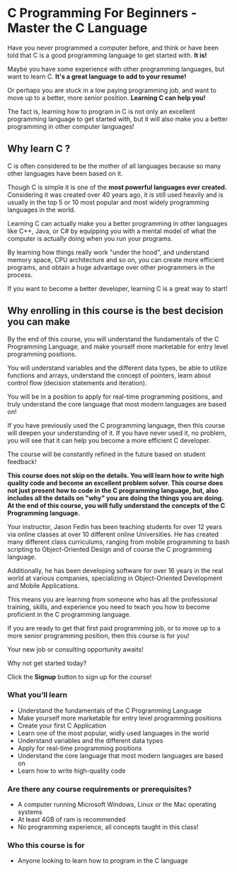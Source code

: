 # C Programming For Beginners - Master the C Language

Have you never programmed a computer before, and think or have been told that C is a good programming language to get started with. **It is!**

Maybe you have some experience with other programming languages, but want to learn C. **It's a great language to add to your resume!**

Or perhaps you are stuck in a low paying programming job, and want to move up to a better, more senior position. **Learning C can help you!**

The fact is, learning how to program in C is not only an excellent programming language to get started with, but it will also make you a better programming in other computer languages!

## Why learn C ?

C is often considered to be the mother of all languages because so many other languages have been based on it.

Though C is simple it is one of the **most powerful languages ever created.** Considering it was created over 40 years ago, it is still used heavily and is usually in the top 5 or 10 most popular and most widely programming languages in the world.

Learning C can actually make you a better programming in other languages like C++, Java, or C# by equipping you with a mental model of what the computer is actually doing when you run your programs.

By learning how things really work "under the hood", and understand memory space, CPU architecture and so on, you can create more efficient programs, and obtain a huge advantage over other programmers in the process.

If you want to become a better developer, learning C is a great way to start!

## Why enrolling in this course is the best decision you can make

By the end of this course, you will understand the fundamentals of the C Programming Language, and make yourself more marketable for entry level programming positions.

You will understand variables and the different data types, be able to utilize functions and arrays, understand the concept of pointers, learn about control flow (decision statements and iteration).

You will be in a position to apply for real-time programming positions, and truly understand the core language that most modern languages are based on!

If you have previously used the C programming language, then this course will deepen your understanding of it. If you have never used it, no problem, you will see that it can help you become a more efficient C developer.

The course will be constantly refined in the future based on student feedback!

**This course does not skip on the details. You will learn how to write high quality code and become an excellent problem solver. This course does not just present how to code in the C programming language, but, also includes all the details on "why" you are doing the things you are doing. At the end of this course, you will fully understand the concepts of the C Programming language.**

Your instructor, Jason Fedin has been teaching students for over 12 years via online classes at over 10 different online Universities. He has created many different class curriculums, ranging from mobile programming to bash scripting to Object-Oriented Design and of course the C programming language.

Additionally, he has been developing software for over 16 years in the real world at various companies, specializing in Object-Oriented Development and Mobile Applications.

This means you are learning from someone who has all the professional training, skills, and experience you need to teach you how to become proficient in the C programming language.

If you are ready to get that first paid programming job, or to move up to a more senior programming position, then this course is for you!

Your new job or consulting opportunity awaits!

Why not get started today?

Click the **Signup** button to sign up for the course!

### What you’ll learn

- Understand the fundamentals of the C Programming Language
- Make yourself more marketable for entry level programming positions
- Create your first C Application
- Learn one of the most popular, widly used languages in the world
- Understand variables and the different data types
- Apply for real-time programming positions
- Understand the core language that most modern languages are based on
- Learn how to write high-quality code

### Are there any course requirements or prerequisites?

- A computer running Microsoft Windows, Linux or the Mac operating systems
- At least 4GB of ram is recommended
- No programming experience, all concepts taught in this class!

### Who this course is for

- Anyone looking to learn how to program in the C language
